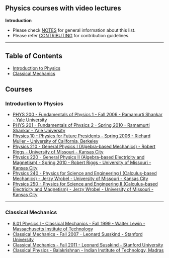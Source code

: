 ## Physics courses with video lectures

**Introduction**

- Please check [NOTES](https://github.com/Hridoy-31/physics-video-courses/blob/main/NOTES.md) for general information about this list.
- Please refer [CONTRIBUTING](https://github.com/Hridoy-31/physics-video-courses/blob/main/CONTRIBUTING.md) for contribution guidelines.
------------------------------

Table of Contents
------------------------------


- [Introduction to Physics](#introduction-to-physics)
- [Classical Mechanics](#classical-mechanics)


Courses
------------------------------

### Introduction to Physics

- [PHYS 200 - Fundamentals of Physics 1 - Fall 2006 - Ramamurti Shankar - Yale University](https://www.youtube.com/playlist?list=PLFE3074A4CB751B2B)
- [PHYS 201 - Fundamentals of Physics 2 - Spring 2010 - Ramamurti Shankar - Yale University](https://www.youtube.com/playlist?list=PLD07B2225BB40E582)
- [Physics 10 - Physics for Future Presidents - Spring 2006 - Richard Muller - 
University of California, Berkeley](https://www.youtube.com/playlist?list=PLDGjfpzzwYX4NwbQThgezgAM76JrLU5wK)
- [Physics 210 - General Physics I (Algebra-based Mechanics) - Robert Riggs - 
University of Missouri - Kansas City](https://www.youtube.com/playlist?list=PL01771E7CE99097F8)
- [Physics 220 - General Physics II (Algebra-based Electricity and Magnetism) - Spring 2010 - Robert Riggs - University of Missouri - Kansas City](https://www.youtube.com/playlist?list=PL1F7BEC0353D9356E)
- [Physics 240 - Physics for Science and Engineering I (Calculus-based Mechanics) - Jerzy Wrobel - University of Missouri - Kansas City](https://www.youtube.com/playlist?list=PLEEB9EC9DD59D6D85)
- [Physics 250 - Physics for Science and Engineering II (Calculus-based Electricity and Magnetism) - Jerzy Wrobel - University of Missouri - Kansas City](https://www.youtube.com/playlist?list=PL9BE91ADC4DF6F177)

------

### Classical Mechanics

- [8.01 Physics I - Classical Mechanics - Fall 1999 - Walter Lewin - Massachusetts Institute of Technology](https://www.youtube.com/playlist?list=PLyQSN7X0ro203puVhQsmCj9qhlFQ-As8e)
- [Classical Mechanics - Fall 2007 - Leonard Susskind - Stanford University](https://www.youtube.com/playlist?list=PL189C0DCE90CB6D81)
- [Classical Mechanics - Fall 2011 - Leonard Susskind - Stanford University](https://www.youtube.com/playlist?list=PL47F408D36D4CF129)
- [Classical Physics - Balakrishnan - Indian Institute of Technology, Madras](https://www.youtube.com/playlist?list=PL4buDdUD7fvg4MZcf1csOrwFO1FDAMokt)
